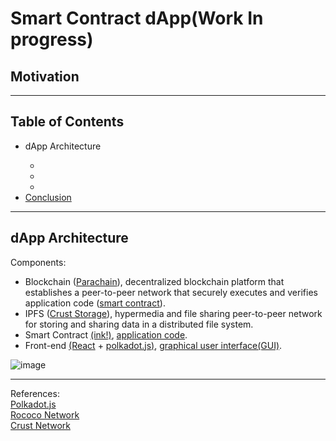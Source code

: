  # Smart Contract dApp(Work In progress)
 
## Motivation

<hr>

## Table of Contents<br>

<ul>
<li><a href="https://github.com/gcp-development/smart-contract-dapp/tree/main#dapp-architecture" target="_self"></a>dApp Architecture</li>
<ul>
<li><a href="" target="_self"></a></li>
<li><a href="" target="_self"></a></li>
<li><a href="" target="_self"></a></li>
</ul>
<li><a href="" target="_self">Conclusion</a></li>
</ul>
<hr>

## dApp Architecture

Components:

- Blockchain ([Parachain](https://polkadot.network/features/parachains/)), decentralized blockchain platform that establishes a peer-to-peer network that securely executes and verifies application code ([smart contract](https://wiki.polkadot.network/docs/build-smart-contracts)).
- IPFS ([Crust Storage](https://wiki.polkadot.network/docs/build-storage#crust-storage)), hypermedia and file sharing peer-to-peer network for storing and sharing data in a distributed file system. 
- Smart Contract [(ink!)](https://use.ink/), [application code](https://github.com/gcp-development/smart-contract-dapp/tree/main/erc20).
- Front-end [(React](https://react.dev/learn) + [polkadot.js)](https://polkadot.js.org/docs/), [graphical user interface(GUI)](https://github.com/gcp-development/smart-contract-dapp/tree/main/dapp).

![image](https://github.com/gcp-development/smart-contract-dapp/assets/76512851/89d1470e-7b63-41c7-9ad8-00addff526e1)

<hr>

References:<br>
[Polkadot.js](https://polkadot.js.org/docs/)<br>
[Rococo Network](https://substrate.io/developers/rococo-network/)<br>
[Crust Network](https://crust.network/)<br>

